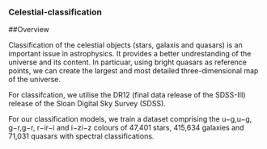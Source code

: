 ### Celestial-classification

##Overview

Classification of the celestial objects (stars, galaxis and quasars) is an important issue in astrophysics. It provides a better undrestanding of the universe and its content. In particuar, using bright quasars as reference points, we can create the largest and most detailed three-dimensional map of the universe. 

For classifcation, we utilise the DR12 (final data release of the SDSS-III) release of the Sloan Digital Sky Survey (SDSS).  


For our classification models, we train a dataset comprising the u−g,u−g, g−r,g−r, r−ir−i and i−zi−z colours of 47,401 stars, 415,634 galaxies and 71,031 quasars with spectral classifications.

